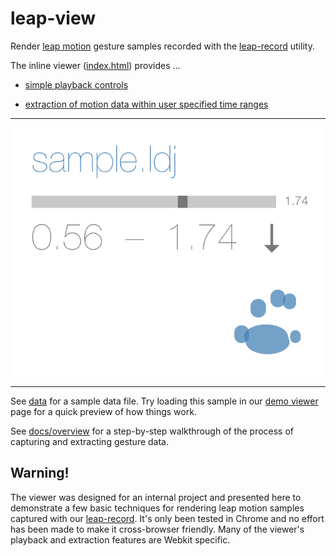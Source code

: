 # leap-view

Render [leap motion](https://www.leapmotion.com) gesture samples recorded with the [leap-record](https://github.com/joyrexus/leap-record) utility.

The inline viewer ([index.html](index.html)) provides ...

* [simple playback controls](https://github.com/joyrexus/leap-view/blob/master/docs/overview.md#rendering-recorded-samples)

* [extraction of motion data within user specified time ranges](https://github.com/joyrexus/leap-view/blob/master/docs/overview.md#extracting-positionvelocity-data)

---

![screenshot](screenshot.png)

---

See [data](https://github.com/joyrexus/leap-view/tree/master/data) for a sample data file.  Try loading this sample in our [demo viewer](http://joyrexus.github.io/sgm/tohf/index.html) page for a quick preview of how things work.

See [docs/overview](https://github.com/joyrexus/leap-view/blob/master/docs/overview.md) for a step-by-step walkthrough of the process of capturing and
extracting gesture data.


## Warning!

The viewer was designed for an internal project and presented here to
demonstrate a few basic techniques for rendering leap motion samples captured
with our [leap-record](https://github.com/joyrexus/leap-record).  It's only been tested in Chrome and no effort has been made to make it cross-browser friendly.  Many of the viewer's playback and extraction features are Webkit specific.
